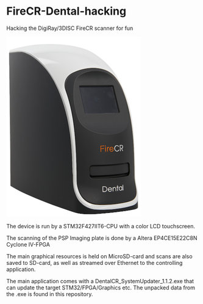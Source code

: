 # FireCR-Dental-hacking
 Hacking the DigiRay/3DISC FireCR scanner for fun

 ![Screenshot](firecr.png)

The device is run by a STM32F427IIT6-CPU with a color LCD touchscreen.

The scanning of the PSP Imaging plate is done by a Altera EP4CE15E22C8N Cyclone IV-FPGA

The main graphical resources is held on MicroSD-card and scans are also saved to SD-card, as well as streamed over Ethernet to the controlling application.

The main application comes with a DentalCR_SystemUpdater_1.1.2.exe that can update the target STM32/FPGA/Graphics etc. The unpacked data from the .exe is found in this repository.

